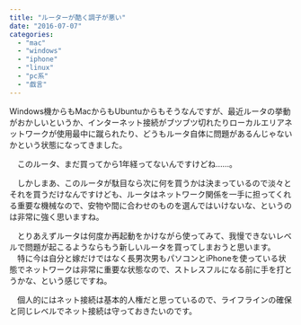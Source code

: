 ```yaml
---
title: "ルーターが酷く調子が悪い"
date: "2016-07-07"
categories: 
  - "mac"
  - "windows"
  - "iphone"
  - "linux"
  - "pc系"
  - "戯言"
---
```


Windows機からもMacからもUbuntuからもそうなんですが、最近ルータの挙動がおかしいというか、インターネット接続がブツブツ切れたりローカルエリアネットワークが使用最中に蹴られたり、どうもルータ自体に問題があるんじゃないかという状態になってきました。

　このルータ、まだ買ってから1年経ってないんですけどね……。

　しかしまあ、このルータが駄目なら次に何を買うかは決まっているので淡々とそれを買うだけなんですけども、ルータはネットワーク関係を一手に担ってくれる重要な機械なので、安物や間に合わせのものを選んではいけないな、というのは非常に強く思いますね。

　とりあえずルータは何度か再起動をかけながら使ってみて、我慢できないレベルで問題が起こるようならもう新しいルータを買ってしまおうと思います。 　特に今は自分と嫁だけではなく長男次男もパソコンとiPhoneを使っている状態でネットワークは非常に重要な状態なので、ストレスフルになる前に手を打とうかな、という感じですね。

　個人的にはネット接続は基本的人権だと思っているので、ライフラインの確保と同じレベルでネット接続は守っておきたいのです。
